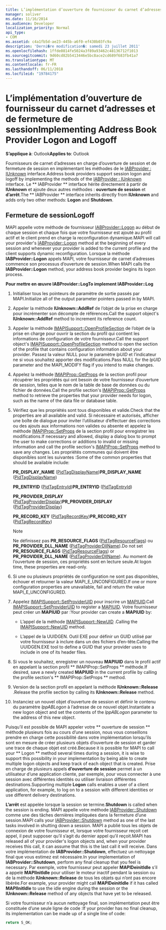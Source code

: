 ```yaml
---
title: L’implémentation d’ouverture de fournisseur du carnet d’adresses et de fermeture de session
manager: soliver
ms.date: 11/16/2014
ms.audience: Developer
localization_priority: Normal
api_type:
- COM
ms.assetid: c4a1fb5d-ae23-445b-a6f0-ef430b03fc9a
description: 'Derni�re modification�: samedi 23 juillet 2011'
ms.openlocfilehash: 1ffde0814fe5024a3f89a93462c48136712f1013
ms.sourcegitcommit: 9d60cd82b5413446e5bc8ace2cd689f683fb41a7
ms.translationtype: MT
ms.contentlocale: fr-FR
ms.lasthandoff: 06/11/2018
ms.locfileid: "19784175"
---
```

# <a name="implementing-address-book-provider-logon-and-logoff"></a><span data-ttu-id="6db98-103">L’implémentation d’ouverture de fournisseur du carnet d’adresses et de fermeture de session</span><span class="sxs-lookup"><span data-stu-id="6db98-103">Implementing Address Book Provider Logon and Logoff</span></span>

<span data-ttu-id="6db98-104">**S’applique à**: Outlook</span><span class="sxs-lookup"><span data-stu-id="6db98-104">**Applies to**: Outlook</span></span> 
  
<span data-ttu-id="6db98-105">Fournisseurs de carnet d’adresses en charge d’ouverture de session et de fermeture de session en implémentant les méthodes de le [IABProvider : IUnknown](iabprovideriunknown.md) interface.</span><span class="sxs-lookup"><span data-stu-id="6db98-105">Address book providers support session logon and logoff by implementing the methods of the [IABProvider : IUnknown](iabprovideriunknown.md) interface.</span></span> <span data-ttu-id="6db98-106">Le ** IABProvider ** interface hérite directement à partir de **IUnknown** et ajoute deux autres méthodes : **ouverture de session** et **d’arrêt**.</span><span class="sxs-lookup"><span data-stu-id="6db98-106">The ** IABProvider ** interface inherits directly from **IUnknown** and adds only two other methods: **Logon** and **Shutdown**.</span></span> 
  
## <a name="logoff"></a><span data-ttu-id="6db98-107">Fermeture de session</span><span class="sxs-lookup"><span data-stu-id="6db98-107">Logoff</span></span>

<span data-ttu-id="6db98-108">MAPI appelle votre méthode de fournisseur [IABProvider::Logon](iabprovider-logon.md) au début de chaque session et chaque fois que votre fournisseur est ajouté au profil actif et le client prend en charge la reconfiguration dynamique.</span><span class="sxs-lookup"><span data-stu-id="6db98-108">MAPI will call your provider's [IABProvider::Logon](iabprovider-logon.md) method at the beginning of every session and whenever your provider is added to the current profile and the client supports dynamic reconfiguration.</span></span> <span data-ttu-id="6db98-109">Lorsque la méthode **IABProvider::Logon** appels MAPI, votre fournisseur de carnet d’adresses commence son processus d’ouverture de session.</span><span class="sxs-lookup"><span data-stu-id="6db98-109">When MAPI calls the **IABProvider::Logon** method, your address book provider begins its logon process.</span></span> 
  
<span data-ttu-id="6db98-110">**Pour mettre en œuvre IABProvider::Log**</span><span class="sxs-lookup"><span data-stu-id="6db98-110">**To implement IABProvider::Log**</span></span>
  
1. <span data-ttu-id="6db98-111">Initialiser tous les pointeurs de paramètre de sortie passés par MAPI.</span><span class="sxs-lookup"><span data-stu-id="6db98-111">Initialize all of the output parameter pointers passed in by MAPI.</span></span> 
    
2. <span data-ttu-id="6db98-112">Appeler la méthode **IUnknown::AddRef** de l’objet de la prise en charge pour incrémenter son décompte de références.</span><span class="sxs-lookup"><span data-stu-id="6db98-112">Call the support object's **IUnknown::AddRef** method to increment its reference count.</span></span> 
    
3. <span data-ttu-id="6db98-113">Appeler la méthode [IMAPISupport::OpenProfileSection](imapisupport-openprofilesection.md) de l’objet de la prise en charge pour ouvrir la section du profil qui contient les informations de configuration de votre fournisseur.</span><span class="sxs-lookup"><span data-stu-id="6db98-113">Call the support object's [IMAPISupport::OpenProfileSection](imapisupport-openprofilesection.md) method to open the section of the profile that contains configuration information about your provider.</span></span> <span data-ttu-id="6db98-114">Passez la valeur NULL pour le paramètre _lpUID_ et l’indicateur ne si vous souhaitez apporter des modifications.</span><span class="sxs-lookup"><span data-stu-id="6db98-114">Pass NULL for the  _lpUID_ parameter and the MAPI_MODIFY flag if you intend to make changes.</span></span> 
    
4. <span data-ttu-id="6db98-115">Appelez la méthode [IMAPIProp::GetProps](imapiprop-getprops.md) de la section profil pour récupérer les propriétés qui ont besoin de votre fournisseur d’ouverture de session, telles que le nom de la table de base de données ou du fichier de données.</span><span class="sxs-lookup"><span data-stu-id="6db98-115">Call the profile section's [IMAPIProp::GetProps](imapiprop-getprops.md) method to retrieve the properties that your provider needs for logon, such as the name of the data file or database table.</span></span> 
    
5. <span data-ttu-id="6db98-116">Vérifiez que les propriétés sont tous disponibles et valide.</span><span class="sxs-lookup"><span data-stu-id="6db98-116">Check that the properties are all available and valid.</span></span> <span data-ttu-id="6db98-117">Si nécessaire et autorisés, afficher une boîte de dialogue pour inviter l’utilisateur d’effectuer des corrections ou des ajouts aux informations non valides ou absente et appelez la méthode [IMAPIProp::SetProps](imapiprop-setprops.md) de la section profil pour enregistrer les modifications.</span><span class="sxs-lookup"><span data-stu-id="6db98-117">If necessary and allowed, display a dialog box to prompt the user to make corrections or additions to invalid or missing information and call the profile section's [IMAPIProp::SetProps](imapiprop-setprops.md) method to save any changes.</span></span> <span data-ttu-id="6db98-118">Les propriétés communes qui doivent être disponibles sont les suivantes :</span><span class="sxs-lookup"><span data-stu-id="6db98-118">Some of the common properties that should be available include:</span></span> 
    
   <span data-ttu-id="6db98-119">**PR_DISPLAY_NAME** ([PidTagDisplayName](pidtagdisplayname-canonical-property.md))</span><span class="sxs-lookup"><span data-stu-id="6db98-119">**PR_DISPLAY_NAME** ([PidTagDisplayName](pidtagdisplayname-canonical-property.md))</span></span>
    
   <span data-ttu-id="6db98-120">**PR_ENTRYID** ([PidTagEntryId](pidtagentryid-canonical-property.md))</span><span class="sxs-lookup"><span data-stu-id="6db98-120">**PR_ENTRYID** ([PidTagEntryId](pidtagentryid-canonical-property.md))</span></span>
    
   <span data-ttu-id="6db98-121">**PR_PROVIDER_DISPLAY** ([PidTagProviderDisplay](pidtagproviderdisplay-canonical-property.md))</span><span class="sxs-lookup"><span data-stu-id="6db98-121">**PR_PROVIDER_DISPLAY** ([PidTagProviderDisplay](pidtagproviderdisplay-canonical-property.md))</span></span>
    
   <span data-ttu-id="6db98-122">**PR_RECORD_KEY** ([PidTagRecordKey](pidtagrecordkey-canonical-property.md))</span><span class="sxs-lookup"><span data-stu-id="6db98-122">**PR_RECORD_KEY** ([PidTagRecordKey](pidtagrecordkey-canonical-property.md))</span></span>
    
   > [!NOTE]
   > <span data-ttu-id="6db98-123">Ne définissez pas **PR_RESOURCE_FLAGS** ([PidTagResourceFlags](pidtagresourceflags-canonical-property.md)) ou **PR_PROVIDER_DLL_NAME** ([PidTagProviderDllName](pidtagproviderdllname-canonical-property.md)).</span><span class="sxs-lookup"><span data-stu-id="6db98-123">Do not set **PR_RESOURCE_FLAGS** ([PidTagResourceFlags](pidtagresourceflags-canonical-property.md)) or **PR_PROVIDER_DLL_NAME** ([PidTagProviderDllName](pidtagproviderdllname-canonical-property.md)).</span></span> <span data-ttu-id="6db98-124">Au moment de l’ouverture de session, ces propriétés sont en lecture seule.</span><span class="sxs-lookup"><span data-stu-id="6db98-124">At logon time, these properties are read-only.</span></span> 
  
6. <span data-ttu-id="6db98-125">Si une ou plusieurs propriétés de configuration ne sont pas disponibles, échouer et retourner la valeur MAPI_E_UNCONFIGURED.</span><span class="sxs-lookup"><span data-stu-id="6db98-125">If one or more configuration properties are unavailable, fail and return the value MAPI_E_UNCONFIGURED.</span></span>
    
7. <span data-ttu-id="6db98-126">Appelez [IMAPISupport::SetProviderUID](imapisupport-setprovideruid.md) pour inscrire un [MAPIUID](mapiuid.md).</span><span class="sxs-lookup"><span data-stu-id="6db98-126">Call [IMAPISupport::SetProviderUID](imapisupport-setprovideruid.md) to register a [MAPIUID](mapiuid.md).</span></span> <span data-ttu-id="6db98-127">Votre fournisseur peut créer un **MAPIUID** par :</span><span class="sxs-lookup"><span data-stu-id="6db98-127">Your provider can create a **MAPIUID** by:</span></span> 
    
   - <span data-ttu-id="6db98-128">L’appel de la méthode [IMAPISupport::NewUID](imapisupport-newuid.md) .</span><span class="sxs-lookup"><span data-stu-id="6db98-128">Calling the [IMAPISupport::NewUID](imapisupport-newuid.md) method.</span></span> 
    
   - <span data-ttu-id="6db98-129">L’appel de la UUIDGEN. Outil EXE pour définir un GUID utilisé par votre fournisseur à inclure dans un des fichiers d’en-tête.</span><span class="sxs-lookup"><span data-stu-id="6db98-129">Calling the UUIDGEN.EXE tool to define a GUID that your provider uses to include in one of its header files.</span></span>
    
8. <span data-ttu-id="6db98-130">Si vous le souhaitez, enregistrer un nouveau **MAPIUID** dans le profil actif en appelant la section profil ** IMAPIProp::SetProps ** méthode.</span><span class="sxs-lookup"><span data-stu-id="6db98-130">If desired, save a newly created **MAPIUID** in the current profile by calling the profile section's ** IMAPIProp::SetProps ** method.</span></span> 
    
9. <span data-ttu-id="6db98-131">Version de la section profil en appelant la méthode **IUnknown::Release** .</span><span class="sxs-lookup"><span data-stu-id="6db98-131">Release the profile section by calling its **IUnknown::Release** method.</span></span> 
    
10. <span data-ttu-id="6db98-132">Instanciez un nouvel objet d’ouverture de session et définir le contenu du paramètre _lppABLogon_ à l’adresse de ce nouvel objet.</span><span class="sxs-lookup"><span data-stu-id="6db98-132">Instantiate a new logon object and set the contents of the  _lppABLogon_ parameter to the address of this new object.</span></span> 
    
<span data-ttu-id="6db98-133">Puisqu’il est possible de MAPI appeler votre ** ouverture de session ** méthode plusieurs fois au cours d’une session, nous vous conseillons prendre en charge cette possibilité dans votre implémentation lorsqu’ils sont en mesure de créer plusieurs objets d’ouverture de session et garder une trace de chaque objet est créé.</span><span class="sxs-lookup"><span data-stu-id="6db98-133">Because it is possible for MAPI to call your ** Logon ** method several times during a session, it is wise to support this possibility in your implementation by being able to create multiple logon objects and keep track of each object that is created.</span></span> <span data-ttu-id="6db98-134">Prise en charge de plusieurs appels **d’ouverture de session** permet à un utilisateur d’une application cliente, par exemple, pour vous connecter à une session avec différentes identités ou utiliser livraison différentes destinations.</span><span class="sxs-lookup"><span data-stu-id="6db98-134">Supporting multiple **Logon** calls enables a user of a client application, for example, to log on to a session with different identities or use different delivery destinations.</span></span> 
  
<span data-ttu-id="6db98-135">**L’arrêt** est appelée lorsque la session se termine.</span><span class="sxs-lookup"><span data-stu-id="6db98-135">**Shutdown** is called when the session is ending.</span></span> <span data-ttu-id="6db98-136">MAPI appelle votre méthode [IABProvider::Shutdown](iabprovider-shutdown.md) comme une des tâches dernières impliquées dans la fermeture d’une session.</span><span class="sxs-lookup"><span data-stu-id="6db98-136">MAPI calls your [IABProvider::Shutdown](iabprovider-shutdown.md) method as one of the last tasks involved in shutting down a session.</span></span> <span data-ttu-id="6db98-137">MAPI a publié tous les objets de connexion de votre fournisseur et, lorsque votre fournisseur reçoit cet appel, il peut supposer qu’il s’agit du dernier appel qu’il reçoit.</span><span class="sxs-lookup"><span data-stu-id="6db98-137">MAPI has released all of your provider's logon objects and, when your provider receives this call, it can assume that this is the last call it will receive.</span></span> <span data-ttu-id="6db98-138">Dans votre implémentation de **IABProvider::Shutdown**, effectuez un nettoyage final que vous estimez est nécessaire.</span><span class="sxs-lookup"><span data-stu-id="6db98-138">In your implementation of **IABProvider::Shutdown**, perform any final cleanup that you feel is necessary.</span></span> <span data-ttu-id="6db98-139">Par exemple, votre fournisseur peut appeler **MAPIDeinitIdle** s’il a appelé **MAPIInitIdle** pour utiliser le moteur inactif pendant la session ou de la méthode **IUnknown::Release** de tous les objets qui n’ont pas encore libérée.</span><span class="sxs-lookup"><span data-stu-id="6db98-139">For example, your provider might call **MAPIDeinitIdle** if it has called **MAPIInitIdle** to use the idle engine during the session or the **IUnknown::Release** method of any objects that have yet to be released.</span></span> 
  
<span data-ttu-id="6db98-140">Si votre fournisseur n’a aucun nettoyage final, son implémentation peut être constituée d’une seule ligne de code :</span><span class="sxs-lookup"><span data-stu-id="6db98-140">If your provider has no final cleanup, its implementation can be made up of a single line of code:</span></span> 
  
```cpp
return S_OK;

```


